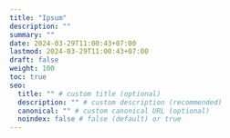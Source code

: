 ```yaml
---
title: "Ipsum"
description: ""
summary: ""
date: 2024-03-29T11:00:43+07:00
lastmod: 2024-03-29T11:00:43+07:00
draft: false
weight: 100
toc: true
seo:
  title: "" # custom title (optional)
  description: "" # custom description (recommended)
  canonical: "" # custom canonical URL (optional)
  noindex: false # false (default) or true
---
```

